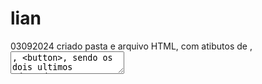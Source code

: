# lian
03092024 criado pasta e arquivo HTML, com atibutos de <label>, <textarea>, <button>, sendo os dois ultimos adaptados a ARIA
04092024 atualização do arquivo HTML, adicionando icone, lista ordenadadas e desordenadas, menu e menu EMAG/ARIA (role), <nav>, link/, âncora<a>,popup<dialog>, "menu e card" <div>, <progress>, cabeçalho dentro do body,<header><h1>to<h6><main><footer>,
